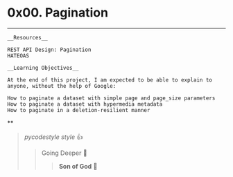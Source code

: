 # 0x00. Pagination
***
	__Resources__

	REST API Design: Pagination
	HATEOAS

	__Learning Objectives__

	At the end of this project, I am expected to be able to explain to anyone, without the help of Google:

	How to paginate a dataset with simple page and page_size parameters
	How to paginate a dataset with hypermedia metadata
	How to paginate in a deletion-resilient manner

**
> _pycodestyle style_ :+1:
>> Going Deeper :muscle:
>>> __Son of God__ :clap: